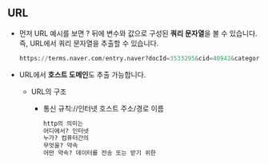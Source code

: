 ## URL

* 먼저 URL 예시를 보면 ? 뒤에 변수와 값으로 구성된 **쿼리 문자열**을 볼 수 있습니다. 즉, URL에서 쿼리 문자열을 추출할 수 있습니다.

  ```python
  https://terms.naver.com/entry.naver?docId=3533295&cid=40942&categoryId=32838
  ```

* URL에서 **호스트 도메인**도 추출 가능합니다.

  * URL의 구조

    * 통신 규칙://인터넷 호스트 주소/경로 이름

      ```python
      http의 의미는
      어디에서? 인터넷
      누가? 컴퓨터간의
      무엇을? 약속
      어떤 약속? 데이터를 전송 또는 받기 위한
      ```

      

